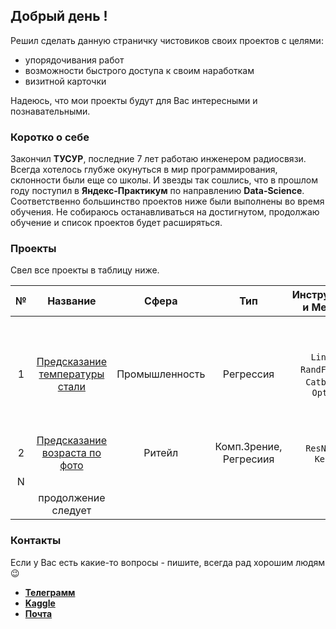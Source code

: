 ## Добрый день !

Решил сделать данную страничку чистовиков своих проектов с целями:
- упорядочивания работ
- возможности быстрого доступа к своим наработкам
- визитной карточки

Надеюсь, что мои проекты будут для Вас интересными и познавательными. 

### Коротко о себе

Закончил **ТУСУР**, последние 7 лет работаю инженером радиосвязи. Всегда хотелось глубже окунуться в мир программирования, склонности были еще со школы. И звезды так сошлись, что в прошлом году поступил в **Яндекс-Практикум** по направлению **Data-Science**. Соответственно большинство проектов ниже были выполнены во время обучения.
Не собираюсь останавливаться на достигнутом, продолжаю обучение и список проектов будет расширяться.

### Проекты

Свел все проекты в таблицу ниже.

| №   | Название  |Сфера  | Тип  | Инструменты и Методы   | Комментарии  |
|:---:|:---:      |:---:    |:---: |:---:                   |---           |
| 1   | [Предсказание температуры стали](1/project_16.ipynb) | Промышленность | Регрессия  | `LinReg`, `RandForest`, `Catboost`, `Optuna` | Особенности - EDA, нужно было выделить признаки из разных таблиц по определенному интервалу времени |
| 2   | [Предсказание возраста по фото](2/project_14.ipynb)  | Ритейл         | Комп.Зрение, Регресиия  | `ResNet50`, `Keras`  | Первый CV проект    	|
| N   |   	      |   	  |   	 |                        |              |
|     | продолжение следует |

### Контакты

Если у Вас есть какие-то вопросы - пишите, всегда рад хорошим людям 😉

* [**Телеграмм**](https://t.me/Ave_Ludi)
* [**Kaggle**](https://www.kaggle.com/kirillpribludenko)
* [**Почта**](mailto:kir88@inbox.ru)
